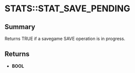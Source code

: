 # STATS::STAT_SAVE_PENDING

## Summary
Returns TRUE if a savegame SAVE operation is in progress.

## Returns
* **BOOL**